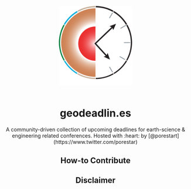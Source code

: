 <div align="center">
  <a href="https://github.com/LukasMosser/geo-deadlines">
    <img width="200" heigth="200" src="fig/geodeadlines_logo.svg">
  </a>
  <br>
  <br>

  <h1>geodeadlin.es</h1>
  <p>
    A community-driven collection of upcoming deadlines for earth-science & engineering related conferences.
    Hosted with :heart: by [@porestart](https://www.twitter.com/porestar)
  <p>
</div>

<h2 align="center">How-to Contribute</h2>

<h2 align="center">Disclaimer</h2>